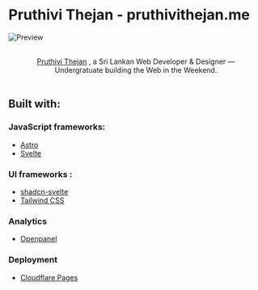 # Pruthivi Thejan - pruthivithejan.me

<img src="public/images/image-default.png" alt="Preview">

<p align="center">
  <br/>
  <a href="https://pruthivithejan.me">Pruthivi Thejan</a> , a Sri Lankan Web Developer & Designer &mdash;
  <br/>
  Undergratuate building the Web in the Weekend.
  <br/><br/>
</p>

## Built with:

### JavaScript frameworks:

- <a href="https://astro.build">Astro</a>
- <a href="https://svelte.dev/">Svelte</a>

### UI frameworks :

- <a href="https://shadcn-svelte.com/">shadcn-svelte</a>
- <a href="https://tailwindcss.com/">Tailwind CSS</a>

### Analytics

- <a href="https://openpanel.dev/">Openpanel</a>

### Deployment

- <a href="https://pages.cloudflare.com/">Cloudflare Pages</a>
